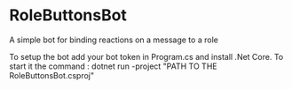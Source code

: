 # RoleButtonsBot
A simple bot for binding reactions on a message to a role

To setup the bot add your bot token in Program.cs and install .Net Core.
To start it the command : dotnet run -project "PATH TO THE RoleButtonsBot.csproj"
